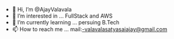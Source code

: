 - 👋 Hi, I’m @AjayValavala
- 👀 I’m interested in ... FullStack and AWS
- 🌱 I’m currently learning ... persuing B.Tech
- 📫 How to reach me ... mail:-valavalasatyasaiajay@gmail.com

<!---
AjayValavala/AjayValavala is a ✨ special ✨ repository because its `README.md` (this file) appears on your GitHub profile.
You can click the Preview link to take a look at your changes.
--->
